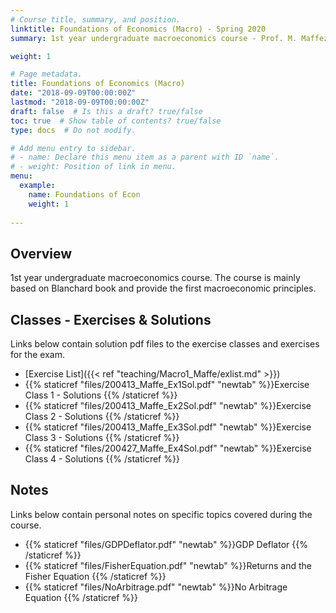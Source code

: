 ```yaml
---
# Course title, summary, and position.
linktitle: Foundations of Economics (Macro) - Spring 2020
summary: 1st year undergraduate macroeconomics course - Prof. M. Maffezzoli

weight: 1

# Page metadata.
title: Foundations of Economics (Macro)
date: "2018-09-09T00:00:00Z"
lastmod: "2018-09-09T00:00:00Z"
draft: false  # Is this a draft? true/false
toc: true  # Show table of contents? true/false
type: docs  # Do not modify.

# Add menu entry to sidebar.
# - name: Declare this menu item as a parent with ID `name`.
# - weight: Position of link in menu.
menu:
  example:
    name: Foundations of Econ
    weight: 1
    
---
```


## Overview
1st year undergraduate macroeconomics course. The course is mainly based on Blanchard book and provide the first macroeconomic principles.  

## Classes - Exercises & Solutions 
Links below contain solution pdf files to the exercise classes and exercises for the exam.
- [Exercise List]({{< ref "teaching/Macro1_Maffe/exlist.md" >}}) 
- {{% staticref "files/200413_Maffe_Ex1Sol.pdf" "newtab" %}}Exercise Class 1 - Solutions {{% /staticref %}}
- {{% staticref "files/200413_Maffe_Ex2Sol.pdf" "newtab" %}}Exercise Class 2 - Solutions {{% /staticref %}}
- {{% staticref "files/200413_Maffe_Ex3Sol.pdf" "newtab" %}}Exercise Class 3 - Solutions {{% /staticref %}}
- {{% staticref "files/200427_Maffe_Ex4Sol.pdf" "newtab" %}}Exercise Class 4 - Solutions {{% /staticref %}}

## Notes
Links below contain personal notes on specific topics covered during the course.
- {{% staticref "files/GDPDeflator.pdf" "newtab" %}}GDP Deflator {{% /staticref %}}
- {{% staticref "files/FisherEquation.pdf" "newtab" %}}Returns and the Fisher Equation {{% /staticref %}}
- {{% staticref "files/NoArbitrage.pdf" "newtab" %}}No Arbitrage Equation {{% /staticref %}}



